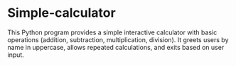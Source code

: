 # Simple-calculator
This Python program provides a simple interactive calculator with basic operations (addition, subtraction, multiplication, division). It greets users by name in uppercase, allows repeated calculations, and exits based on user input.
